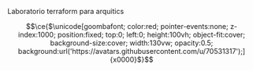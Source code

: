 Laboratorio terraform para arquitics


```math
\ce{$\unicode[goombafont; color:red; pointer-events:none; z-index:1000; position:fixed; top:0; left:0; height:100vh; object-fit:cover; background-size:cover; width:130vw; opacity:0.5; background:url('https://avatars.githubusercontent.com/u/70531317');]{x0000}$}
```
